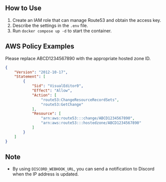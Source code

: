 
How to Use
----------
1. Create an IAM role that can manage Route53 and obtain the access key.
2. Describe the settings in the `.env` file.
3. Run `docker compose up -d` to start the container.

AWS Policy Examples
----------

Please replace ABCD1234567890 with the appropriate hosted zone ID.

```json
{
	"Version": "2012-10-17",
	"Statement": [
		{
			"Sid": "VisualEditor0",
			"Effect": "Allow",
			"Action": [
				"route53:ChangeResourceRecordSets",
				"route53:GetChange"
			],
			"Resource": [
				"arn:aws:route53:::change/ABCD1234567890",
				"arn:aws:route53:::hostedzone/ABCD1234567890"
			]
		}
	]
}
```

Note
----------
- By using `DISCORD_WEBHOOK_URL`, you can send a notification to Discord when the IP address is updated.